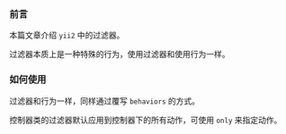 <!--
 * @Author: your name
 * @Date: 2020-06-09 14:18:24
 * @LastEditTime: 2020-06-12 17:10:48
 * @LastEditors: Please set LastEditors
 * @Description: In User Settings Edit
 * @FilePath: \git_articles\articles\框架\yii2\activeRecord.md
--> 
### 前言

本篇文章介绍 `yii2` 中的过滤器。

过滤器本质上是一种特殊的行为，使用过滤器和使用行为一样。

### 如何使用

过滤器和行为一样，同样通过覆写 `behaviors` 的方式。

控制器类的过滤器默认应用到控制器下的所有动作，可使用 `only` 来指定动作。